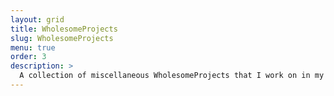 ```yaml
---
layout: grid
title: WholesomeProjects
slug: WholesomeProjects
menu: true
order: 3
description: >
  A collection of miscellaneous WholesomeProjects that I work on in my spare time.
---
```

